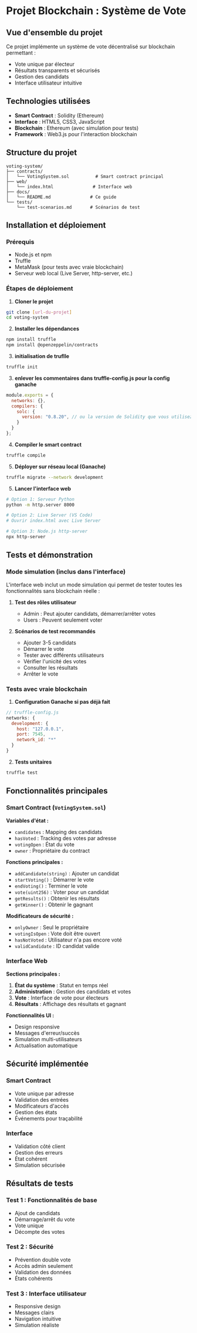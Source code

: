 # Projet Blockchain : Système de Vote

## Vue d'ensemble du projet

Ce projet implémente un système de vote décentralisé sur blockchain permettant :
- Vote unique par électeur
- Résultats transparents et sécurisés  
- Gestion des candidats
- Interface utilisateur intuitive

## Technologies utilisées

- **Smart Contract** : Solidity (Ethereum)
- **Interface** : HTML5, CSS3, JavaScript
- **Blockchain** : Ethereum (avec simulation pour tests)
- **Framework** : Web3.js pour l'interaction blockchain

## Structure du projet

```
voting-system/
├── contracts/
│   └── VotingSystem.sol          # Smart contract principal
├── web/
│   └── index.html               # Interface web
├── docs/
│   └── README.md               # Ce guide
└── tests/
    └── test-scenarios.md       # Scénarios de test
```

## Installation et déploiement

### Prérequis
- Node.js et npm
- Truffle 
- MetaMask (pour tests avec vraie blockchain)
- Serveur web local (Live Server, http-server, etc.)

### Étapes de déploiement

1. **Cloner le projet**
```bash
git clone [url-du-projet]
cd voting-system
```

2. **Installer les dépendances**
```bash
npm install truffle
npm install @openzeppelin/contracts
```

3. **initialisation de truflle**
```bash
truffle init
```

3. **enlever les commentaires dans truffle-config.js pour la config ganache**
```javascript
module.exports = {
  networks: {},
  compilers: {
    solc: {
      version: "0.8.20", // ou la version de Solidity que vous utilisez
    }
  }
};
```
4. **Compiler le smart contract**
```bash
truffle compile
```

5. **Déployer sur réseau local (Ganache)**
```bash
truffle migrate --network development
```

5. **Lancer l'interface web**
```bash
# Option 1: Serveur Python
python -m http.server 8000

# Option 2: Live Server (VS Code)
# Ouvrir index.html avec Live Server

# Option 3: Node.js http-server
npx http-server
```

## Tests et démonstration

### Mode simulation (inclus dans l'interface)
L'interface web inclut un mode simulation qui permet de tester toutes les fonctionnalités sans blockchain réelle :

1. **Test des rôles utilisateur**
   - Admin : Peut ajouter candidats, démarrer/arrêter votes
   - Users : Peuvent seulement voter

2. **Scénarios de test recommandés**
   - Ajouter 3-5 candidats
   - Démarrer le vote
   - Tester avec différents utilisateurs
   - Vérifier l'unicité des votes
   - Consulter les résultats
   - Arrêter le vote

### Tests avec vraie blockchain

1. **Configuration Ganache si pas déjà fait**
```javascript
// truffle-config.js
networks: {
  development: {
    host: "127.0.0.1",
    port: 7545,
    network_id: "*"
  }
}
```

2. **Tests unitaires**
```bash
truffle test
```

## Fonctionnalités principales

### Smart Contract (`VotingSystem.sol`)

**Variables d'état :**
- `candidates` : Mapping des candidats
- `hasVoted` : Tracking des votes par adresse
- `votingOpen` : État du vote
- `owner` : Propriétaire du contract

**Fonctions principales :**
- `addCandidate(string)` : Ajouter un candidat
- `startVoting()` : Démarrer le vote
- `endVoting()` : Terminer le vote
- `vote(uint256)` : Voter pour un candidat
- `getResults()` : Obtenir les résultats
- `getWinner()` : Obtenir le gagnant

**Modificateurs de sécurité :**
- `onlyOwner` : Seul le propriétaire
- `votingIsOpen` : Vote doit être ouvert
- `hasNotVoted` : Utilisateur n'a pas encore voté
- `validCandidate` : ID candidat valide

### Interface Web

**Sections principales :**
1. **État du système** : Statut en temps réel
2. **Administration** : Gestion des candidats et votes
3. **Vote** : Interface de vote pour électeurs
4. **Résultats** : Affichage des résultats et gagnant

**Fonctionnalités UI :**
- Design responsive
- Messages d'erreur/succès
- Simulation multi-utilisateurs
- Actualisation automatique

## Sécurité implémentée

### Smart Contract
- Vote unique par adresse
- Validation des entrées
- Modificateurs d'accès
- Gestion des états
- Événements pour traçabilité

### Interface
- Validation côté client
- Gestion des erreurs
- État cohérent
- Simulation sécurisée

## Résultats de tests

### Test 1 : Fonctionnalités de base
- Ajout de candidats
- Démarrage/arrêt du vote
- Vote unique
- Décompte des votes

### Test 2 : Sécurité
- Prévention double vote
- Accès admin seulement
- Validation des données
- États cohérents

### Test 3 : Interface utilisateur
- Responsive design
- Messages clairs
- Navigation intuitive
- Simulation réaliste

